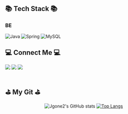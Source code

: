 ## 📚 Tech Stack 📚
### BE
![Java](https://img.shields.io/badge/Java-007396.svg?&style=for-the-badge&logo=Java&logoColor=white)
![Spring](https://img.shields.io/badge/Spring-6DB33F.svg?&style=for-the-badge&logo=Spring&logoColor=white)
![MySQL](https://img.shields.io/badge/MySQL-4479A1.svg?&style=for-the-badge&logo=MySQL&logoColor=white)


## 💻 Connect Me 💻
<a href="https://velog.io/@jgone2" target="_blank"><img src="https://img.shields.io/badge/jgoneit.log-20C997?style=for-the-badge&logo=Vectorlogozone&logoColor=white"/></a>
<a href="https://www.instagram.com/jgone2/" target="_blank"><img src="https://img.shields.io/badge/jgone2-E4405F?style=for-the-badge&logo=Instagram&logoColor=white"/></a>
<a href="mailto:jgoneit@gmail.com" target="_blank"><img src="https://img.shields.io/badge/jgoneit@gmail.com-EA4335?style=for-the-badge&logo=Gmail&logoColor=white"/></a>
<br /><br />

## ⛳️ My Git ⛳️
<div align="center">
  
![Jgone2's GitHub stats](https://github-readme-stats.vercel.app/api?username=Jgone2&show_icons=true&theme=tokyonight)
[![Top Langs](https://github-readme-stats.vercel.app/api/top-langs/?username=Jgone2&layout=compact)](https://github.com/anuraghazra/github-readme-stats)
</div>
